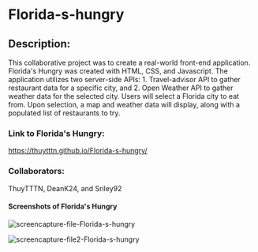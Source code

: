 # Florida-s-hungry

## Description:
This collaborative project was to create a real-world front-end application.  Florida's Hungry was created with HTML, CSS, and Javascript.  The application utilizes two server-side APIs:  1. Travel-advisor API to gather restaurant data for a specific city, and 2. Open Weather API to gather weather data for the selected city.  Users will select a Florida city to eat from.  Upon selection, a map and weather data will display, along with a populated list of restaurants to try.


### Link to Florida's Hungry:
https://thuytttn.github.io/Florida-s-hungry/

### Collaborators:
ThuyTTTN, DeanK24, and Sriley92

#### Screenshots of Florida's Hungry

![screencapture-file-Florida-s-hungry](https://user-images.githubusercontent.com/92459709/162556131-5f7c0dca-a280-4af1-8cbe-8585ebc6d2a7.png)

![screencapture-file2-Florida-s-hungry](https://user-images.githubusercontent.com/92459709/162556136-5142f44c-0b72-4598-88c4-1f2bcc311958.png)
